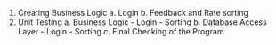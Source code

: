 1. Creating Business Logic
    a. Login
    b. Feedback and Rate sorting
2. Unit Testing
    a. Business Logic 
        - Login
        - Sorting
    b. Database Access Layer
        - Login
        - Sorting
    c. Final Checking of the Program

